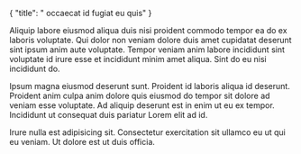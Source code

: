 {
  "title": " occaecat id fugiat eu quis"
}

Aliquip labore eiusmod aliqua duis nisi proident commodo tempor ea do ex laboris voluptate. Qui dolor non veniam dolore duis amet cupidatat deserunt sint ipsum anim aute voluptate. Tempor veniam anim labore incididunt sint voluptate id irure esse et incididunt minim amet aliqua. Sint do eu nisi incididunt do.

Ipsum magna eiusmod deserunt sunt. Proident id laboris aliqua id deserunt. Proident anim culpa anim dolore quis eiusmod do tempor sit dolore ad veniam esse voluptate. Ad aliquip deserunt est in enim ut eu ex tempor. Incididunt ut consequat duis pariatur Lorem elit ad id.

Irure nulla est adipisicing sit. Consectetur exercitation sit ullamco eu ut qui eu veniam. Ut dolore est ut duis officia.